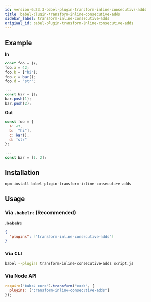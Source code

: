 ```yaml
---
id: version-6.23.3-babel-plugin-transform-inline-consecutive-adds
title: babel-plugin-transform-inline-consecutive-adds
sidebar_label: transform-inline-consecutive-adds
original_id: babel-plugin-transform-inline-consecutive-adds
---
```


## Example

**In**

```javascript
const foo = {};
foo.a = 42;
foo.b = ["hi"];
foo.c = bar();
foo.d = "str";

...
const bar = [];
bar.push(1);
bar.push(2);
```

**Out**

```javascript
const foo = {
  a: 42,
  b: ["hi"],
  c: bar(),
  d: "str"
};

...
const bar = [1, 2];
```

## Installation

```sh
npm install babel-plugin-transform-inline-consecutive-adds
```

## Usage

### Via `.babelrc` (Recommended)

**.babelrc**

```json
{
  "plugins": ["transform-inline-consecutive-adds"]
}
```

### Via CLI

```sh
babel --plugins transform-inline-consecutive-adds script.js
```

### Via Node API

```javascript
require("babel-core").transform("code", {
  plugins: ["transform-inline-consecutive-adds"]
});
```

